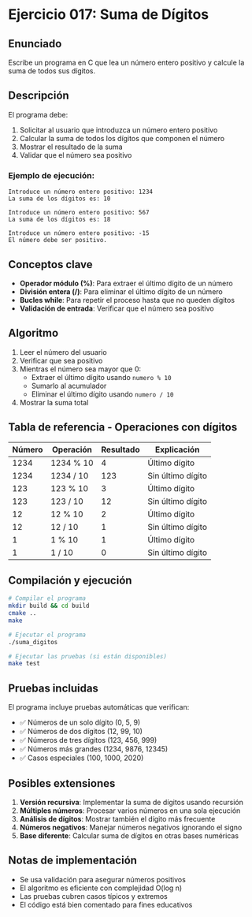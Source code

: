 # Ejercicio 017: Suma de Dígitos

## Enunciado

Escribe un programa en C que lea un número entero positivo y calcule la suma de todos sus dígitos.

## Descripción

El programa debe:

1. Solicitar al usuario que introduzca un número entero positivo
2. Calcular la suma de todos los dígitos que componen el número
3. Mostrar el resultado de la suma
4. Validar que el número sea positivo

### Ejemplo de ejecución:

```
Introduce un número entero positivo: 1234
La suma de los dígitos es: 10
```

```
Introduce un número entero positivo: 567
La suma de los dígitos es: 18
```

```
Introduce un número entero positivo: -15
El número debe ser positivo.
```

## Conceptos clave

- **Operador módulo (%)**: Para extraer el último dígito de un número
- **División entera (/)**: Para eliminar el último dígito de un número
- **Bucles while**: Para repetir el proceso hasta que no queden dígitos
- **Validación de entrada**: Verificar que el número sea positivo

## Algoritmo

1. Leer el número del usuario
2. Verificar que sea positivo
3. Mientras el número sea mayor que 0:
   - Extraer el último dígito usando `numero % 10`
   - Sumarlo al acumulador
   - Eliminar el último dígito usando `numero / 10`
4. Mostrar la suma total

## Tabla de referencia - Operaciones con dígitos

| Número | Operación | Resultado | Explicación |
|--------|-----------|-----------|-------------|
| 1234 | 1234 % 10 | 4 | Último dígito |
| 1234 | 1234 / 10 | 123 | Sin último dígito |
| 123 | 123 % 10 | 3 | Último dígito |
| 123 | 123 / 10 | 12 | Sin último dígito |
| 12 | 12 % 10 | 2 | Último dígito |
| 12 | 12 / 10 | 1 | Sin último dígito |
| 1 | 1 % 10 | 1 | Último dígito |
| 1 | 1 / 10 | 0 | Sin último dígito |

## Compilación y ejecución

```bash
# Compilar el programa
mkdir build && cd build
cmake ..
make

# Ejecutar el programa
./suma_digitos

# Ejecutar las pruebas (si están disponibles)
make test
```

## Pruebas incluidas

El programa incluye pruebas automáticas que verifican:

- ✅ Números de un solo dígito (0, 5, 9)
- ✅ Números de dos dígitos (12, 99, 10)
- ✅ Números de tres dígitos (123, 456, 999)
- ✅ Números más grandes (1234, 9876, 12345)
- ✅ Casos especiales (100, 1000, 2020)

## Posibles extensiones

1. **Versión recursiva**: Implementar la suma de dígitos usando recursión
2. **Múltiples números**: Procesar varios números en una sola ejecución
3. **Análisis de dígitos**: Mostrar también el dígito más frecuente
4. **Números negativos**: Manejar números negativos ignorando el signo
5. **Base diferente**: Calcular suma de dígitos en otras bases numéricas

## Notas de implementación

- Se usa validación para asegurar números positivos
- El algoritmo es eficiente con complejidad O(log n)
- Las pruebas cubren casos típicos y extremos
- El código está bien comentado para fines educativos
